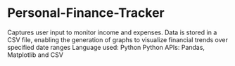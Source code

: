 # Personal-Finance-Tracker
Captures user input to monitor income and expenses. Data is stored in a CSV file, enabling the generation of graphs to visualize financial trends over specified date ranges 
Language used: Python 
Python APIs: Pandas, Matplotlib and CSV 
